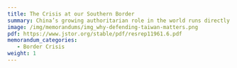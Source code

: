 ```yaml
---
title: The Crisis at our Southern Border
summary: China’s growing authoritarian role in the world runs directly counter to U.S. interests and our security— their dangerous ambition to rule the world as they see fit is a direct threat to U.S. security, our interests, and the interest of freedom in the world. Taking over Taiwan would be a crucial first step in the CCP’s long-term plan and endanger the United States immensely.
image: /img/memorandums/img_why-defending-taiwan-matters.png
pdf: https://www.jstor.org/stable/pdf/resrep11961.6.pdf
memorandum_categories:
   - Border Crisis
weight: 1
---
```

